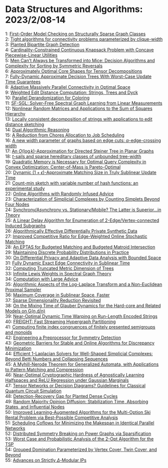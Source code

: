 # Data Structures and Algorithms: 2023/2/08-14  
1: [First-Order Model Checking on Structurally Sparse Graph Classes](https://doi.org/10.48550/arXiv.2302.03527)  
2: [Tight algorithms for connectivity problems parameterized by clique-width](https://doi.org/10.48550/arXiv.2302.03627)  
3: [Planted Bipartite Graph Detection](https://doi.org/10.48550/arXiv.2302.03658)  
4: [Cardinality-Constrained Continuous Knapsack Problem with Concave  Piecewise-Linear Utilities](https://doi.org/10.48550/arXiv.2302.03781)  
5: [Men Can't Always be Transformed into Mice: Decision Algorithms and  Complexity for Sorting by Symmetric Reversals](https://doi.org/10.48550/arXiv.2302.03797)  
6: [Approximately Optimal Core Shapes for Tensor Decompositions](https://doi.org/10.48550/arXiv.2302.03886)  
7: [Fully-Dynamic Approximate Decision Trees With Worst-Case Update Time  Guarantees](https://doi.org/10.48550/arXiv.2302.03994)  
8: [Adaptive Massively Parallel Connectivity in Optimal Space](https://doi.org/10.48550/arXiv.2302.04033)  
9: [Weighted Edit Distance Computation: Strings, Trees and Dyck](https://doi.org/10.48550/arXiv.2302.04229)  
10: [Parallel Derandomization for Coloring](https://doi.org/10.48550/arXiv.2302.04378)  
11: [SF-SGL: Solver-Free Spectral Graph Learning from Linear Measurements](https://doi.org/10.48550/arXiv.2302.04384)  
12: [Nonlinear Random Matrices and Applications to the Sum of Squares  Hierarchy](https://doi.org/10.48550/arXiv.2302.04462)  
13: [Locally consistent decomposition of strings with applications to edit  distance sketching](https://doi.org/10.48550/arXiv.2302.04475)  
14: [Dual Algorithmic Reasoning](https://doi.org/10.48550/arXiv.2302.04496)  
15: [A Reduction from Chores Allocation to Job Scheduling](https://doi.org/10.48550/arXiv.2302.04581)  
16: [A new width parameter of graphs based on edge cuts: $\alpha$-edge-crossing width](https://doi.org/10.48550/arXiv.2302.04624)  
17: [An $O(\log k)$-Approximation for Directed Steiner Tree in Planar Graphs](https://doi.org/10.48550/arXiv.2302.04747)  
18: [$t$-sails and sparse hereditary classes of unbounded tree-width](https://doi.org/10.48550/arXiv.2302.04783)  
19: [Quadratic Memory is Necessary for Optimal Query Complexity in Convex  Optimization: Center-of-Mass is Pareto-Optimal](https://doi.org/10.48550/arXiv.2302.04963)  
20: [Dynamic $(1+\epsilon)$-Approximate Matching Size in Truly Sublinear  Update Time](https://doi.org/10.48550/arXiv.2302.05030)  
21: [Count-min sketch with variable number of hash functions: an experimental  study](https://doi.org/10.48550/arXiv.2302.05245)  
22: [Online Algorithms with Randomly Infused Advice](https://doi.org/10.48550/arXiv.2302.05366)  
23: [Characterization of Simplicial Complexes by Counting Simplets Beyond  Four Nodes](https://doi.org/10.48550/arXiv.2302.05505)  
24: [Synchrony/Asynchrony vs. Stationary/Mobile? The Latter is Superior...in  Theory](https://doi.org/10.48550/arXiv.2302.05520)  
25: [A Linear Delay Algorithm for Enumeration of 2-Edge/Vertex-connected  Induced Subgraphs](https://doi.org/10.48550/arXiv.2302.05526)  
26: [Algorithmically Effective Differentially Private Synthetic Data](https://doi.org/10.48550/arXiv.2302.05552)  
27: [Improved Competitive Ratio for Edge-Weighted Online Stochastic Matching](https://doi.org/10.48550/arXiv.2302.05633)  
28: [An EPTAS for Budgeted Matching and Budgeted Matroid Intersection](https://doi.org/10.48550/arXiv.2302.05681)  
29: [Maintaining Discrete Probability Distributions in Practice](https://doi.org/10.48550/arXiv.2302.05682)  
30: [On Differential Privacy and Adaptive Data Analysis with Bounded Space](https://doi.org/10.48550/arXiv.2302.05707)  
31: [Fully Dynamic Exact Edge Connectivity in Sublinear Time](https://doi.org/10.48550/arXiv.2302.05951)  
32: [Computing Truncated Metric Dimension of Trees](https://doi.org/10.48550/arXiv.2302.05960)  
33: [Infinite Lewis Weights in Spectral Graph Theory](https://doi.org/10.48550/arXiv.2302.05966)  
34: [Computation with Large Advice](https://doi.org/10.48550/arXiv.2302.06012)  
35: [Algorithmic Aspects of the Log-Laplace Transform and a Non-Euclidean  Proximal Sampler](https://doi.org/10.48550/arXiv.2302.06085)  
36: [Maximum Coverage in Sublinear Space, Faster](https://doi.org/10.48550/arXiv.2302.06137)  
37: [Sparse Dimensionality Reduction Revisited](https://doi.org/10.48550/arXiv.2302.06165)  
38: [On the Mixing Time of Glauber Dynamics for the Hard-core and Related  Models on G(n,d/n)](https://doi.org/10.48550/arXiv.2302.06172)  
39: [Near-Optimal Dynamic Time Warping on Run-Length Encoded Strings](https://doi.org/10.48550/arXiv.2302.06252)  
40: [FREIGHT: Fast Streaming Hypergraph Partitioning](https://doi.org/10.48550/arXiv.2302.06259)  
41: [Computing finite index congruences of finitely presented semigroups and monoids](https://doi.org/10.48550/arXiv.2302.06295)  
42: [Engineering a Preprocessor for Symmetry Detection](https://doi.org/10.48550/arXiv.2302.06351)  
43: [Geometric Barriers for Stable and Online Algorithms for Discrepancy  Minimization](https://doi.org/10.48550/arXiv.2302.06485)  
44: [Efficient $1$-Laplacian Solvers for Well-Shaped Simplicial Complexes:  Beyond Betti Numbers and Collapsing Sequences](https://doi.org/10.48550/arXiv.2302.06499)  
45: [A Myhill-Nerode Theorem for Generalized Automata, with Applications to Pattern Matching and Compression](https://doi.org/10.48550/arXiv.2302.06506)  
46: [Near-Optimal Cryptographic Hardness of Agnostically Learning Halfspaces  and ReLU Regression under Gaussian Marginals](https://doi.org/10.48550/arXiv.2302.06512)  
47: [Tensor Networks or Decision Diagrams? Guidelines for Classical Quantum  Circuit Simulation](https://doi.org/10.48550/arXiv.2302.06616)  
48: [Detection-Recovery Gap for Planted Dense Cycles](https://doi.org/10.48550/arXiv.2302.06737)  
49: [Random Majority Opinion Diffusion: Stabilization Time, Absorbing States,  and Influential Nodes](https://doi.org/10.48550/arXiv.2302.06760)  
50: [Improved Learning-Augmented Algorithms for the Multi-Option Ski Rental  Problem via Best-Possible Competitive Analysis](https://doi.org/10.48550/arXiv.2302.06832)  
51: [Scheduling Coflows for Minimizing the Makespan in Identical Parallel  Networks](https://doi.org/10.48550/arXiv.2302.06846)  
52: [Distributed Symmetry Breaking on Power Graphs via Sparsification](https://doi.org/10.48550/arXiv.2302.06878)  
53: [Worst Case and Probabilistic Analysis of the 2-Opt Algorithm for the TSP](https://doi.org/10.48550/arXiv.2302.06889)  
54: [Grouped Domination Parameterized by Vertex Cover, Twin Cover, and Beyond](https://doi.org/10.48550/arXiv.2302.06983)  
55: [Advances on Strictly $\Delta$-Modular IPs](https://doi.org/10.48550/arXiv.2302.07029)  